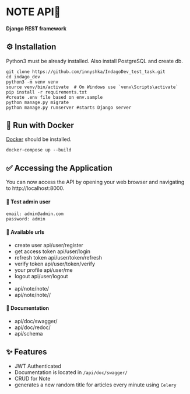 # NOTE API📝
#### Django REST framework

## ⚙️ Installation

Python3 must be already installed.
Also install PostgreSQL and create db.

```shell
git clone https://github.com/innyshka/IndagoDev_test_task.git
cd indago_dev
python3 -m venv venv
source venv/bin/activate  # On Windows use `venv\Scripts\activate`
pip install -r requirements.txt
#create .env file based on env.sample
python manage.py migrate
python manage.py runserver #starts Django server
```

## 🐳 Run with Docker

[Docker](https://www.docker.com/products/docker-desktop) should be installed.
```shell
docker-compose up --build
```

## ✅ Accessing the Application

You can now access the API by opening your web browser 
and navigating to http://localhost:8000.

#### 🔏 Test admin user
```shell
email: admin@admin.com
password: admin
```
#### 📍 Available urls
- create user api/user/register
- get access token api/user/login
- refresh token api/user/token/refresh
- verify token api/user/token/verify
- your profile api/user/me
- logout api/user/logout
-
- api/note/note/
- api/note/note/<id>/

#### 📃 Documentation
- api/doc/swagger/
- api/doc/redoc/
- api/schema


## ✨ Features
- JWT Authenticated
- Documentation is located in `/api/doc/swagger/`
- CRUD for Note 
- generates a new random title for articles every minute using `Celery`
